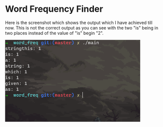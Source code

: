 # Word Frequency Finder

Here is the screenshot which shows the output which I have achieved
till now. This is not the correct output as you can see with the two
"is" being in two places instead of the value of "is" begin "2".

![alt output](./assets/output.png)
